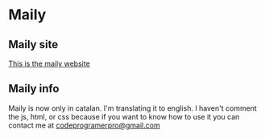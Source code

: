 # Maily
## Maily site
[This is the maily website](https://pluswebsite.github.io/maily/)
## Maily info
Maily is now only in catalan. I'm translating it to english.
I haven't comment the js, html, or css because if you want to know how to use it you can contact me at [codeprogramerpro@gmail.com](https://mail.google.com/mail/u/0/?source=mailto&to=codeprogramerpro@gmail.com&fs=1&tf=cm)
